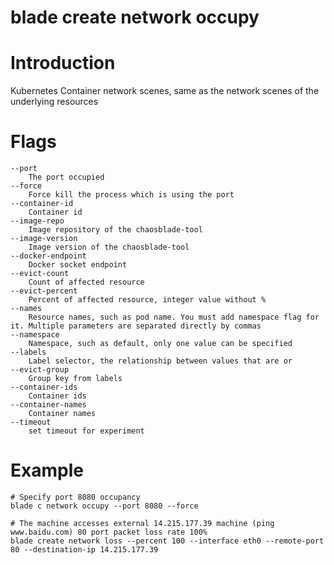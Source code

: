 # blade create network occupy

# **Introduction**
Kubernetes Container network scenes, same as the network scenes of the underlying resources
# **Flags**

```
--port
	The port occupied
--force
	Force kill the process which is using the port
--container-id
	Container id
--image-repo
	Image repository of the chaosblade-tool
--image-version
	Image version of the chaosblade-tool
--docker-endpoint
	Docker socket endpoint
--evict-count
	Count of affected resource
--evict-percent
	Percent of affected resource, integer value without %
--names
	Resource names, such as pod name. You must add namespace flag for it. Multiple parameters are separated directly by commas
--namespace
	Namespace, such as default, only one value can be specified
--labels
	Label selector, the relationship between values that are or
--evict-group
	Group key from labels
--container-ids
	Container ids
--container-names
	Container names
--timeout
	set timeout for experiment

```

# **Example**

````
# Specify port 8080 occupancy
blade c network occupy --port 8080 --force
````
````
# The machine accesses external 14.215.177.39 machine (ping www.baidu.com) 80 port packet loss rate 100%
blade create network loss --percent 100 --interface eth0 --remote-port 80 --destination-ip 14.215.177.39
````


